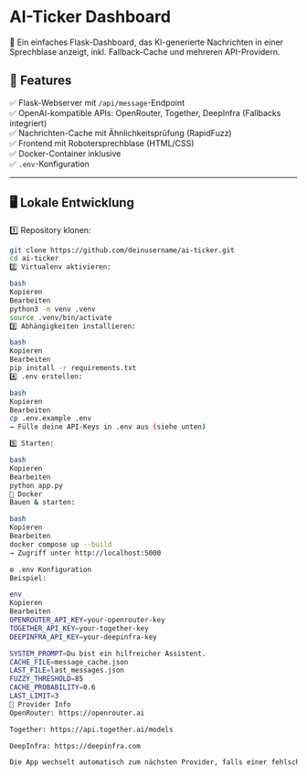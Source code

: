 # AI-Ticker Dashboard

🧠 Ein einfaches Flask-Dashboard, das KI-generierte Nachrichten in einer Sprechblase anzeigt, inkl. Fallback-Cache und mehreren API-Providern.

## 🚀 Features

✅ Flask-Webserver mit `/api/message`-Endpoint  
✅ OpenAI-kompatible APIs: OpenRouter, Together, DeepInfra (Fallbacks integriert)  
✅ Nachrichten-Cache mit Ähnlichkeitsprüfung (RapidFuzz)  
✅ Frontend mit Robotersprechblase (HTML/CSS)  
✅ Docker-Container inklusive  
✅ `.env`-Konfiguration

---

## 🖥️ **Lokale Entwicklung**

1️⃣ Repository klonen:

```bash
git clone https://github.com/deinusername/ai-ticker.git
cd ai-ticker
2️⃣ Virtualenv aktivieren:

bash
Kopieren
Bearbeiten
python3 -m venv .venv
source .venv/bin/activate
3️⃣ Abhängigkeiten installieren:

bash
Kopieren
Bearbeiten
pip install -r requirements.txt
4️⃣ .env erstellen:

bash
Kopieren
Bearbeiten
cp .env.example .env
→ Fülle deine API-Keys in .env aus (siehe unten)

5️⃣ Starten:

bash
Kopieren
Bearbeiten
python app.py
🐳 Docker
Bauen & starten:

bash
Kopieren
Bearbeiten
docker compose up --build
→ Zugriff unter http://localhost:5000

⚙️ .env Konfiguration
Beispiel:

env
Kopieren
Bearbeiten
OPENROUTER_API_KEY=your-openrouter-key
TOGETHER_API_KEY=your-together-key
DEEPINFRA_API_KEY=your-deepinfra-key

SYSTEM_PROMPT=Du bist ein hilfreicher Assistent.
CACHE_FILE=message_cache.json
LAST_FILE=last_messages.json
FUZZY_THRESHOLD=85
CACHE_PROBABILITY=0.6
LAST_LIMIT=3
📡 Provider Info
OpenRouter: https://openrouter.ai

Together: https://api.together.ai/models

DeepInfra: https://deepinfra.com

Die App wechselt automatisch zum nächsten Provider, falls einer fehlschlägt.

